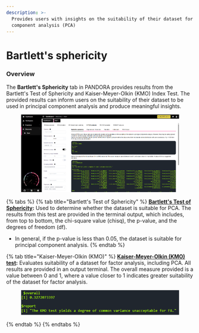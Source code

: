 ```yaml
---
description: >-
  Provides users with insights on the suitability of their dataset for principal
  component analysis (PCA)
---
```


# Bartlett's sphericity

### Overview

The **Bartlett's Sphericity** tab in PANDORA provides results from the Bartlett's Test of Sphericity and Kaiser-Meyer-Olkin (KMO) Index Test. The provided results can inform users on the suitability of their dataset to be used in principal component analysis and produce meaningful insights.

<figure><img src="../../../.gitbook/assets/image.png" alt=""><figcaption></figcaption></figure>

{% tabs %}
{% tab title="Bartlett's Test of Sphericity" %}
[**Bartlett's Test of Sphericity**](https://en.wikipedia.org/wiki/Bartlett's_test)**:** Used to determine whether the dataset is suitable for PCA. The results from this test are provided in the terminal output, which includes, from top to bottom, the chi-square value (chisq), the p-value, and the degrees of freedom (df).

* In general, if the p-value is less than 0.05, the dataset is suitable for principal component analysis.
{% endtab %}

{% tab title="Kaiser-Meyer-Olkin (KMO)" %}
[**Kaiser-Meyer-Olkin (KMO) test**](https://en.wikipedia.org/wiki/Kaiser%E2%80%93Meyer%E2%80%93Olkin_test)**:** Evaluates suitability of a dataset for factor analysis, including PCA. All results are provided in an output terminal. The overall measure provided is a value between 0 and 1, where a value closer to 1 indicates greater suitability of the dataset for factor analysis.

<figure><img src="../../../.gitbook/assets/KMO.png" alt=""><figcaption></figcaption></figure>
{% endtab %}
{% endtabs %}

